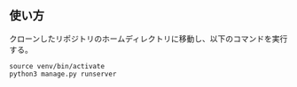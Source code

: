 ## 使い方
クローンしたリポジトリのホームディレクトリに移動し、以下のコマンドを実行する。

```
source venv/bin/activate
python3 manage.py runserver
```
